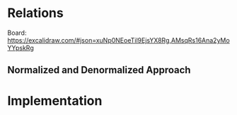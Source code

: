
# Relations

Board: https://excalidraw.com/#json=xuNp0NEoeTil9EjsYX8Rg,AMsqRs16Ana2yMoYYpskRg

## Normalized and Denormalized Approach
# Implementation